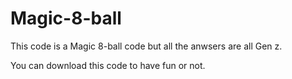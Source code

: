 # Magic-8-ball
This code is a Magic 8-ball code but all the anwsers are all Gen z.

You can download  this code to have fun or not.
